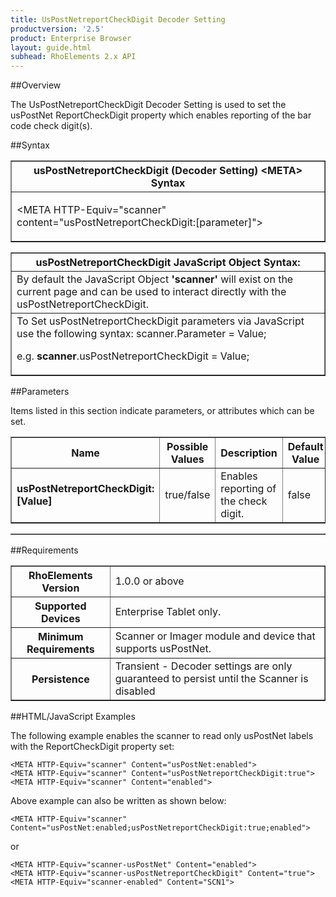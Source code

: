```yaml
---
title: UsPostNetreportCheckDigit Decoder Setting
productversion: '2.5'
product: Enterprise Browser
layout: guide.html
subhead: RhoElements 2.x API
---
```


##Overview

The UsPostNetreportCheckDigit Decoder Setting is used to set the usPostNet ReportCheckDigit property which enables reporting of the bar code check digit(s).

##Syntax

<table class="facelift" style="width:100%" border="1" padding="5px"> <tr><th class="tableHeading">usPostNetreportCheckDigit (Decoder Setting) &lt;META&gt; Syntax
</th></tr><tr><td class="clsSyntaxCells clsOddRow"><p>&lt;META HTTP-Equiv="scanner" content="usPostNetreportCheckDigit:[parameter]"&gt;</p></td></tr></table>
<table class="facelift" style="width:100%" border="1" padding="5px"> <tr><th class="tableHeading">usPostNetreportCheckDigit JavaScript Object Syntax:</th></tr><tr><td class="clsSyntaxCells clsOddRow">
By default the JavaScript Object <b>'scanner'</b> will exist on the current page and can be used to interact directly with the usPostNetreportCheckDigit.
</td></tr><tr><td class="clsSyntaxCells clsEvenRow">
To Set usPostNetreportCheckDigit parameters via JavaScript use the following syntax: scanner.Parameter = Value;
<P />e.g. <b>scanner</b>.usPostNetreportCheckDigit = Value;
</td></tr></table>

##Parameters


Items listed in this section indicate parameters, or attributes which can be set.
<table class="facelift" style="width:100%" border="1" padding="5px"> <col width="20%" /><col width="20%" /><col width="38%" /><col width="22%" /><tr><th class="tableHeading">Name</th><th class="tableHeading">Possible Values</th><th class="tableHeading">Description</th><th class="tableHeading">Default Value</th></tr><tr><td class="clsSyntaxCells clsOddRow"><b>usPostNetreportCheckDigit:[Value]
</b></td><td class="clsSyntaxCells clsOddRow">true/false</td><td class="clsSyntaxCells clsOddRow">Enables reporting of the check digit.</td><td class="clsSyntaxCells clsOddRow">false</td></tr></table>
<table class="facelift" style="width:100%" border="1" padding="5px"> <col width="78%" /><col width="8%" /><col width="1%" /><col width="5%" /><col width="1%" /><col width="5%" /><col width="2%" /></table>





##Requirements

<table class="facelift" style="width:100%" border="1" padding="5px"> <tr><th class="tableHeading">RhoElements Version</th><td class="clsSyntaxCell clsEvenRow">1.0.0 or above
</td></tr><tr><th class="tableHeading">Supported Devices</th><td class="clsSyntaxCell clsOddRow">Enterprise Tablet only.</td></tr><tr><th class="tableHeading">Minimum Requirements</th><td class="clsSyntaxCell clsOddRow">Scanner or Imager module and device that supports usPostNet.</td></tr><tr><th class="tableHeading">Persistence</th><td class="clsSyntaxCell clsEvenRow">Transient - Decoder settings are only guaranteed to persist until the Scanner is disabled</td></tr></table>


##HTML/JavaScript Examples

The following example enables the scanner to read only usPostNet labels with the ReportCheckDigit property set:

	<META HTTP-Equiv="scanner" Content="usPostNet:enabled">
	<META HTTP-Equiv="scanner" Content="usPostNetreportCheckDigit:true">
	<META HTTP-Equiv="scanner" Content="enabled">
	
Above example can also be written as shown below:

	<META HTTP-Equiv="scanner" Content="usPostNet:enabled;usPostNetreportCheckDigit:true;enabled">
	
or

	<META HTTP-Equiv="scanner-usPostNet" Content="enabled">
	<META HTTP-Equiv="scanner-usPostNetreportCheckDigit" Content="true">
	<META HTTP-Equiv="scanner-enabled" Content="SCN1">
	





